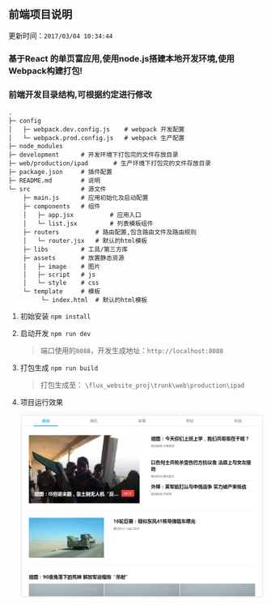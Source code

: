 ## 前端项目说明

更新时间：`2017/03/04 10:34:44 ` 

### 基于React 的单页富应用,使用node.js搭建本地开发环境,使用Webpack构建打包!


### 前端开发目录结构,可根据约定进行修改

    . 
    ├─ config
    │   ├─ webpack.dev.config.js    # webpack 开发配置
    │   └─ webpack.prod.config.js   # webpack 生产配置
    ├─ node_modules
    ├─ development      # 开发环境下打包完的文件存放目录
    ├─ web/production/ipad       # 生产环境下打包完的文件存放目录
    ├─ package.json     # 插件配置
    ├─ README.md        # 说明
    └─ src              # 源文件
        ├─ main.js      # 应用初始化及启动配置
        ├─ components   # 组件
        │   ├─ app.jsx          # 应用入口
        │   └─ list.jsx         # 列表模板组件 
        ├─ routers          # 路由配置,包含路由文件及路由规则
        │   └─ router.jsx   # 默认的html模板
        ├─ libs         # 工具/第三方库
        ├─ assets       # 放置静态资源
        │   ├─ image    # 图片
        │   ├─ script   # js
        │   └─ style    # css
        └─ template     # 模板
             └─ index.html  # 默认的html模板



1. 初始安装 `npm install`

2. 启动开发 `npm run dev`

	> 端口使用的`8088`，开发生成地址：`http://localhost:8088`

3. 打包生成 `npm run build` 

	> 打包生成至： `\flux_website_proj\trunk\web\production\ipad`

4. 项目运行效果
    
    ![运行效果](/doc/pad.png)